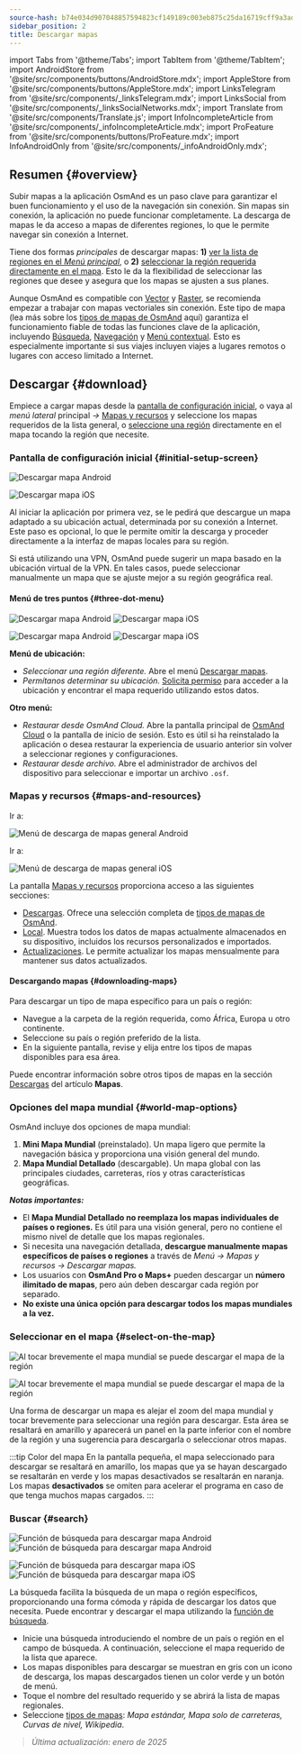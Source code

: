 ```yaml
---
source-hash: b74e034d907048857594823cf149189c003eb875c25da16719cff9a3addc6202
sidebar_position: 2
title: Descargar mapas
---
```

import Tabs from '@theme/Tabs';
import TabItem from '@theme/TabItem';
import AndroidStore from '@site/src/components/buttons/AndroidStore.mdx';
import AppleStore from '@site/src/components/buttons/AppleStore.mdx';
import LinksTelegram from '@site/src/components/_linksTelegram.mdx';
import LinksSocial from '@site/src/components/_linksSocialNetworks.mdx';
import Translate from '@site/src/components/Translate.js';
import InfoIncompleteArticle from '@site/src/components/_infoIncompleteArticle.mdx';
import ProFeature from '@site/src/components/buttons/ProFeature.mdx';
import InfoAndroidOnly from '@site/src/components/_infoAndroidOnly.mdx';




## Resumen {#overview}

Subir mapas a la aplicación OsmAnd es un paso clave para garantizar el buen funcionamiento y el uso de la navegación sin conexión. Sin mapas sin conexión, la aplicación no puede funcionar completamente. La descarga de mapas le da acceso a mapas de diferentes regiones, lo que le permite navegar sin conexión a Internet.

Tiene dos formas *principales* de descargar mapas: **1)** [ver la lista de regiones en el *Menú principal*](#maps-and-resources), o **2)** [seleccionar la región requerida directamente en el mapa](#select-on-the-map). Esto le da la flexibilidad de seleccionar las regiones que desee y asegura que los mapas se ajusten a sus planes.

Aunque OsmAnd es compatible con [Vector](../map/vector-maps.md) y [Raster](../map/raster-maps.md), se recomienda empezar a trabajar con mapas vectoriales sin conexión. Este tipo de mapa (lea más sobre los [tipos de mapas de OsmAnd](../personal/maps-resources.md#map-types) aquí) garantiza el funcionamiento fiable de todas las funciones clave de la aplicación, incluyendo [Búsqueda](../search/index.md), [Navegación](../navigation/index.md) y [Menú contextual](../map/map-context-menu.md). Esto es especialmente importante si sus viajes incluyen viajes a lugares remotos o lugares con acceso limitado a Internet.


## Descargar {#download}

Empiece a cargar mapas desde la [pantalla de configuración inicial](#initial-setup-screen), o vaya al *menú lateral* principal *→* [Mapas y recursos](#maps-and-resources) y seleccione los mapas requeridos de la lista general, o [seleccione una región](#select-on-the-map) directamente en el mapa tocando la región que necesite.


### Pantalla de configuración inicial {#initial-setup-screen}

<Tabs groupId="operating-systems">

<TabItem value="android" label="Android">

![Descargar mapa Android](@site/static/img/steps/start_screen_first_screen_andr.png)

</TabItem>

<TabItem value="ios" label="iOS">

![Descargar mapa iOS](@site/static/img/steps/start_screen_first_screen_ios.png)

</TabItem>

</Tabs>

Al iniciar la aplicación por primera vez, se le pedirá que descargue un mapa adaptado a su ubicación actual, determinada por su conexión a Internet. Este paso es opcional, lo que le permite omitir la descarga y proceder directamente a la interfaz de mapas locales para su región.

Si está utilizando una VPN, OsmAnd puede sugerir un mapa basado en la ubicación virtual de la VPN. En tales casos, puede seleccionar manualmente un mapa que se ajuste mejor a su región geográfica real.


#### Menú de tres puntos {#three-dot-menu}

<Tabs groupId="operating-systems">

<TabItem value="android" label="Android">

![Descargar mapa Android](@site/static/img/steps/start_screen_first_screen_location_andr.png) ![Descargar mapa iOS](@site/static/img/steps/start_screen_first_screen_other_andr.png)

</TabItem>

<TabItem value="ios" label="iOS">

![Descargar mapa Android](@site/static/img/steps/start_screen_first_screen_location_ios.png) ![Descargar mapa iOS](@site/static/img/steps/start_screen_first_screen_other_ios.png)

</TabItem>

</Tabs>

**Menú de ubicación:**

- *Seleccionar una región diferente.* Abre el menú [Descargar mapas](#maps-and-resources).
- *Permítanos determinar su ubicación.* [Solicita permiso](../start-with/first-steps.md#permission-to-access-the-location) para acceder a la ubicación y encontrar el mapa requerido utilizando estos datos.

**Otro menú:**

- *Restaurar desde OsmAnd Cloud.* Abre la pantalla principal de [OsmAnd Cloud](../personal/osmand-cloud.md) o la pantalla de inicio de sesión. Esto es útil si ha reinstalado la aplicación o desea restaurar la experiencia de usuario anterior sin volver a seleccionar regiones y configuraciones.
- *Restaurar desde archivo.* Abre el administrador de archivos del dispositivo para seleccionar e importar un archivo `.osf`.


### Mapas y recursos {#maps-and-resources}

<Tabs groupId="operating-systems">

<TabItem value="android" label="Android">

Ir a: *<Translate android="true" ids="shared_string_menu,maps_and_resources,downloads"/>*

![Menú de descarga de mapas general Android](@site/static/img/personal/maps/download_menu_andr.png)

</TabItem>

<TabItem value="ios" label="iOS">

Ir a: *<Translate ios="true" ids="shared_string_menu,res_mapsres"/>*

![Menú de descarga de mapas general iOS](@site/static/img/personal/maps/download_menu_ios.png)

</TabItem>

</Tabs>

La pantalla [Mapas y recursos](../personal/maps-resources.md) proporciona acceso a las siguientes secciones:

- [Descargas](../personal/maps-resources.md#downloads). Ofrece una selección completa de [tipos de mapas de OsmAnd](../personal/maps-resources.md#map-types).
- [Local](../personal/maps-resources.md#local). Muestra todos los datos de mapas actualmente almacenados en su dispositivo, incluidos los recursos personalizados e importados.
- [Actualizaciones](../personal/maps-resources.md#updates). Le permite actualizar los mapas mensualmente para mantener sus datos actualizados.

#### Descargando mapas {#downloading-maps}

Para descargar un tipo de mapa específico para un país o región:

- Navegue a la carpeta de la región requerida, como África, Europa u otro continente.
- Seleccione su país o región preferido de la lista.
- En la siguiente pantalla, revise y elija entre los tipos de mapas disponibles para esa área.

Puede encontrar información sobre otros tipos de mapas en la sección [Descargas](../personal/maps-resources.md#downloads) del artículo **Mapas**.

### Opciones del mapa mundial {#world-map-options}

OsmAnd incluye dos opciones de mapa mundial:

1. **Mini Mapa Mundial** (preinstalado). Un mapa ligero que permite la navegación básica y proporciona una visión general del mundo.
2. **Mapa Mundial Detallado** (descargable). Un mapa global con las principales ciudades, carreteras, ríos y otras características geográficas.

***Notas importantes:***

- El **Mapa Mundial Detallado no reemplaza los mapas individuales de países o regiones.** Es útil para una visión general, pero no contiene el mismo nivel de detalle que los mapas regionales.
- Si necesita una navegación detallada, **descargue manualmente mapas específicos de países o regiones** a través de *Menú → Mapas y recursos → Descargar mapas.*
- Los usuarios con **OsmAnd Pro o Maps+** pueden descargar un **número ilimitado de mapas**, pero aún deben descargar cada región por separado.
- **No existe una única opción para descargar todos los mapas mundiales a la vez.**


### Seleccionar en el mapa {#select-on-the-map}

<Tabs groupId="operating-systems">

<TabItem value="android" label="Android">

![Al tocar brevemente el mapa mundial se puede descargar el mapa de la región](@site/static/img/map/download_region_map_via_worldmap.png)

</TabItem>

<TabItem value="ios" label="iOS">

![Al tocar brevemente el mapa mundial se puede descargar el mapa de la región](@site/static/img/settings/download_region_map_via_worldmap_ios.png)

</TabItem>

</Tabs>

Una forma de descargar un mapa es alejar el zoom del mapa mundial y tocar brevemente para seleccionar una región para descargar. Esta área se resaltará en amarillo y aparecerá un panel en la parte inferior con el nombre de la región y una sugerencia para descargarla o seleccionar otros mapas.

:::tip Color del mapa
En la pantalla pequeña, el mapa seleccionado para descargar se resaltará en amarillo, los mapas que ya se hayan descargado se resaltarán en verde y los mapas desactivados se resaltarán en naranja. Los mapas **desactivados** se omiten para acelerar el programa en caso de que tenga muchos mapas cargados.
:::

### Buscar {#search}

<Tabs groupId="operating-systems">

<TabItem value="android" label="Android">

![Función de búsqueda para descargar mapa Android](@site/static/img/settings/search_download_map_3_andr.png) ![Función de búsqueda para descargar mapa Android](@site/static/img/settings/search_download_map_4_andr.png)

</TabItem>

<TabItem value="ios" label="iOS">

![Función de búsqueda para descargar mapa iOS](@site/static/img/settings/search_download_map_1_ios.png) ![Función de búsqueda para descargar mapa iOS](@site/static/img/settings/search_download_map_2_ios.png)

</TabItem>

</Tabs>

La búsqueda facilita la búsqueda de un mapa o región específicos, proporcionando una forma cómoda y rápida de descargar los datos que necesita. Puede encontrar y descargar el mapa utilizando la [función de búsqueda](../search/index.md).

- Inicie una búsqueda introduciendo el nombre de un país o región en el campo de búsqueda. A continuación, seleccione el mapa requerido de la lista que aparece.
- Los mapas disponibles para descargar se muestran en gris con un icono de descarga, los mapas descargados tienen un color verde y un botón de menú.
- Toque el nombre del resultado requerido y se abrirá la lista de mapas regionales.
- Seleccione [tipos de mapas](../personal/maps-resources.md#map-types): *Mapa estándar, Mapa solo de carreteras, Curvas de nivel, Wikipedia*.

> *Última actualización: enero de 2025*